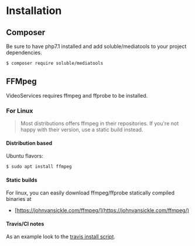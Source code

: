 # Installation


## Composer

Be sure to have php7.1 installed and add soluble/mediatools to your project dependencies.

```bash
$ composer require soluble/mediatools
``` 

## FFMpeg

VideoServices requires ffmpeg and ffprobe to be installed. 

### For Linux

> Most distributions offers ffmpeg in their repositories. If you're not happy with
> their version, use a static build instead.

#### Distribution based

Ubuntu flavors:

```bash
$ sudo apt install ffmpeg
```

#### Static builds

For linux, you can easily download ffmpeg/ffprobe statically compiled binaries at

- [https://johnvansickle.com/ffmpeg/](https://johnvansickle.com/ffmpeg/)

#### Travis/CI notes 

As an example look to the [travis install script](https://github.com/soluble-io/soluble-mediatools/blob/master/.travis/travis-install-ffmpeg.sh).
